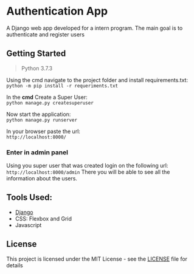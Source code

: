 # Authentication App

A Django web app developed for a intern program. The main goal is to authenticate and register users

## Getting Started

> Python 3.7.3

Using the cmd navigate to the project folder and install requirements.txt:  
`
python -m pip install -r requeriments.txt
`  
  
In the **cmd** Create a Super User:  
`
python manage.py createsuperuser
`
  
Now start the application:  
`
python manage.py runserver
`
  
In your browser paste the url:  
`
http://localhost:8000/
`
### Enter in admin panel

Using you super user that was created login on the following url:  
`
http://localhost:8000/admin
`
There you will be able to see all the information about the users.

## Tools Used:

* [Django](https://www.djangoproject.com/)
* CSS: Flexbox and Grid
* Javascript

## License

This project is licensed under the MIT License - see the [LICENSE](LICENSE) file for details
